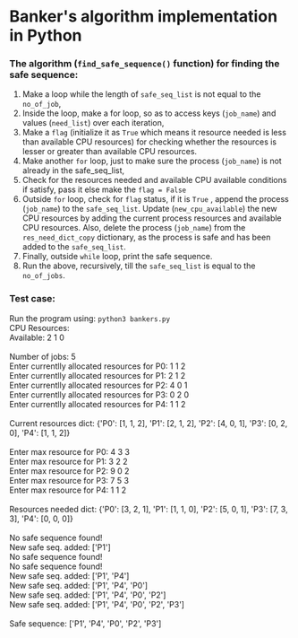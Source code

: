 # Banker's algorithm implementation in Python

### The algorithm (`find_safe_sequence()` function) for finding the safe sequence:

1. Make a loop while the length of `safe_seq_list` is not equal to the `no_of_job`,
2. Inside the loop, make a for loop, so as to access keys (`job_name`) and values
   (`need_list`) over each iteration,
3. Make a `flag` (initialize it as `True` which means it resource needed is less than available CPU resources) for checking whether the resources is lesser or greater than available CPU resources.
4. Make another `for` loop, just to make sure the process (`job_name`) is not already in the safe_seq_list,
5. Check for the resources needed and available CPU available conditions if satisfy, pass it else make the `flag = False`
6. Outside `for` loop, check for `flag` status, if it is `True` , append the process (`job_name`) to the `safe_seq_list`.
   Update (`new_cpu_available`) the new CPU resources by adding the current process resources and available CPU resources.
   Also, delete the process (`job_name`) from the `res_need_dict_copy` dictionary, as the process is safe and has been added to the `safe_seq_list`.
7. Finally, outside `while` loop, print the safe sequence.
8. Run the above, recursively, till the `safe_seq_list` is equal to the `no_of_jobs`.

### Test case:
Run the program using: ```python3 bankers.py```
<br>
CPU Resources: <br>
Available: 2 1 0 <br>
<br>
Number of jobs: 5 <br>
Enter currentlly allocated resources for P0: 1 1 2 <br>
Enter currentlly allocated resources for P1: 2 1 2 <br>
Enter currentlly allocated resources for P2: 4 0 1 <br>
Enter currentlly allocated resources for P3: 0 2 0 <br>
Enter currentlly allocated resources for P4: 1 1 2 <br>
<br>
Current resources dict: {'P0': [1, 1, 2], 'P1': [2, 1, 2], 'P2': [4, 0, 1], 'P3': [0, 2, 0], 'P4': [1, 1, 2]} <br>
<br>
Enter max resource for P0: 4 3 3 <br>
Enter max resource for P1: 3 2 2 <br>
Enter max resource for P2: 9 0 2 <br>
Enter max resource for P3: 7 5 3 <br>
Enter max resource for P4: 1 1 2 <br>
<br>
Resources needed dict: {'P0': [3, 2, 1], 'P1': [1, 1, 0], 'P2': [5, 0, 1], 'P3': [7, 3, 3], 'P4': [0, 0, 0]}<br>
<br>
No safe sequence found!<br>
New safe seq. added: ['P1'] <br>
No safe sequence found!<br>
No safe sequence found!<br>
New safe seq. added: ['P1', 'P4']<br>
New safe seq. added: ['P1', 'P4', 'P0']<br>
New safe seq. added: ['P1', 'P4', 'P0', 'P2']<br>
New safe seq. added: ['P1', 'P4', 'P0', 'P2', 'P3']<br>
<br>
Safe sequence: ['P1', 'P4', 'P0', 'P2', 'P3']<br>

